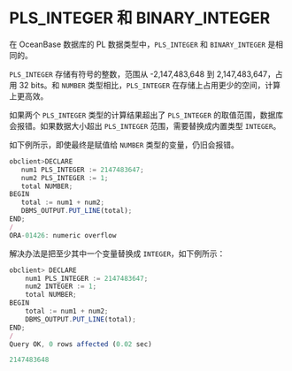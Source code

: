 PLS_INTEGER 和 BINARY_INTEGER 
=================================================

在 OceanBase 数据库的 PL 数据类型中，`PLS_INTEGER` 和 `BINARY_INTEGER` 是相同的。 

`PLS_INTEGER` 存储有符号的整数，范围从 -2,147,483,648 到 2,147,483,647，占用 32 bits。和 `NUMBER` 类型相比，`PLS_INTEGER` 在存储上占用更少的空间，计算上更高效。 

如果两个 `PLS_INTEGER` 类型的计算结果超出了 `PLS_INTEGER` 的取值范围，数据库会报错。如果数据大小超出 `PLS_INTEGER` 范围，需要替换成内置类型 `INTEGER`。

如下例所示，即使最终是赋值给 `NUMBER` 类型的变量，仍旧会报错。

```javascript
obclient>DECLARE
   num1 PLS_INTEGER := 2147483647;
   num2 PLS_INTEGER := 1;
   total NUMBER;
BEGIN
   total := num1 + num2;
   DBMS_OUTPUT.PUT_LINE(total);
END;
/
ORA-01426: numeric overflow
```



解决办法是把至少其中一个变量替换成 `INTEGER`，如下例所示：

```javascript
obclient> DECLARE
    num1 PLS_INTEGER := 2147483647;
    num2 INTEGER := 1;
    total NUMBER;
BEGIN
    total := num1 + num2;
    DBMS_OUTPUT.PUT_LINE(total);
END;
/
Query OK, 0 rows affected (0.02 sec)

2147483648
```


